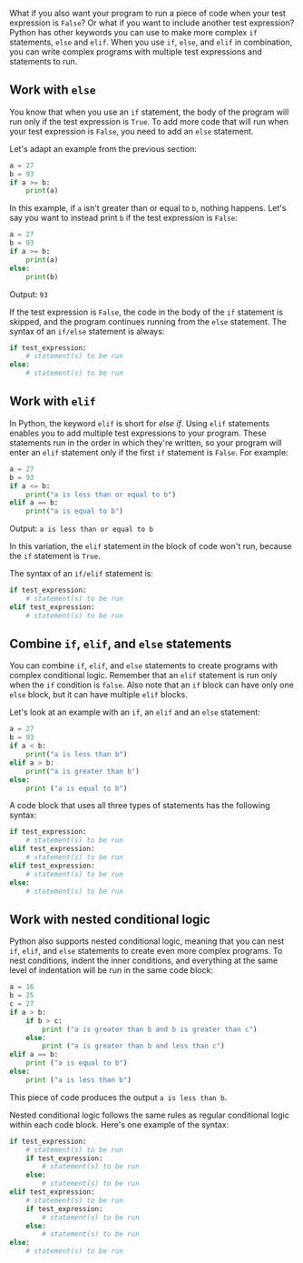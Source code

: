 What if you also want your program to run a piece of code when your test expression is `False`? Or what if you want to include another test expression? Python has other keywords you can use to make more complex `if` statements, `else` and `elif`. When you use `if`, `else`, and `elif` in combination, you can write complex programs with multiple test expressions and statements to run.

## Work with `else`

You know that when you use an `if` statement, the body of the program will run only if the test expression is `True`. To add more code that will run when your test expression is `False`, you need to add an `else` statement.

Let's adapt an example from the previous section:

```python
a = 27
b = 93
if a >= b:
    print(a)
```

In this example, if `a` isn't greater than or equal to `b`, nothing happens. Let's say you want to instead print `b` if the test expression is `False`:

```python
a = 27
b = 93
if a >= b:
    print(a)
else:
    print(b)
```

Output: `93`

If the test expression is `False`, the code in the body of the `if` statement is skipped, and the program continues running from the `else` statement. The syntax of an `if/else` statement is always:

```python
if test_expression:
    # statement(s) to be run
else:
    # statement(s) to be run
```

## Work with `elif`

In Python, the keyword `elif` is short for *else if*. Using `elif` statements enables you to add multiple test expressions to your program. These statements run in the order in which they're written, so your program will enter an `elif` statement only if the first `if` statement is `False`. For example:

```python
a = 27
b = 93
if a <= b:
    print("a is less than or equal to b")
elif a == b:
    print("a is equal to b")
```

Output: `a is less than or equal to b`

In this variation, the `elif` statement in the block of code won't run, because the `if` statement is `True`.

The syntax of an `if/elif` statement is:

```python
if test_expression:
    # statement(s) to be run
elif test_expression:
    # statement(s) to be run
```

## Combine `if`, `elif`, and `else` statements

You can combine `if`, `elif`, and `else` statements to create programs with complex conditional logic. Remember that an `elif` statement is run only when the `if` condition is `false`.  Also note that an `if` block can have only one `else` block, but it can have multiple `elif` blocks.

Let's look at an example with an `if`, an `elif` and an `else` statement:

```python
a = 27
b = 93
if a < b:
    print("a is less than b")
elif a > b:
    print("a is greater than b")
else: 
    print ("a is equal to b")    
```

A code block that uses all three types of statements has the following syntax:

```python
if test_expression:
    # statement(s) to be run
elif test_expression:
    # statement(s) to be run
elif test_expression:
    # statement(s) to be run
else:
    # statement(s) to be run
```

## Work with nested conditional logic

Python also supports nested conditional logic, meaning that you can nest `if`, `elif`, and `else` statements to create even more complex programs. To nest conditions, indent the inner conditions, and everything at the same level of indentation will be run in the same code block:

```python
a = 16
b = 25
c = 27
if a > b:
    if b > c:
        print ("a is greater than b and b is greater than c")
    else: 
        print ("a is greater than b and less than c")
elif a == b:
    print ("a is equal to b")
else:
    print ("a is less than b")
```

This piece of code produces the output `a is less than b`.

Nested conditional logic follows the same rules as regular conditional logic within each code block. Here's one example of the syntax:

```python
if test_expression:
    # statement(s) to be run
    if test_expression:
        # statement(s) to be run
    else: 
        # statement(s) to be run
elif test_expression:
    # statement(s) to be run
    if test_expression:
        # statement(s) to be run
    else: 
        # statement(s) to be run
else:
    # statement(s) to be run
```

